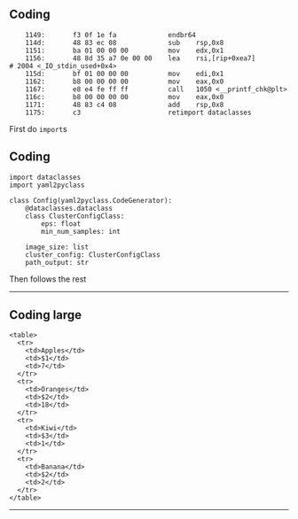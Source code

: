 <!-- .slide: data-background="#E6F7FF" -->

<section data-transition="none">

## Coding

```assembly[1-2]
    1149:       f3 0f 1e fa             endbr64
    114d:       48 83 ec 08             sub    rsp,0x8
    1151:       ba 01 00 00 00          mov    edx,0x1
    1156:       48 8d 35 a7 0e 00 00    lea    rsi,[rip+0xea7]        # 2004 <_IO_stdin_used+0x4>
    115d:       bf 01 00 00 00          mov    edi,0x1
    1162:       b8 00 00 00 00          mov    eax,0x0
    1167:       e8 e4 fe ff ff          call   1050 <__printf_chk@plt>
    116c:       b8 00 00 00 00          mov    eax,0x0
    1171:       48 83 c4 08             add    rsp,0x8
    1175:       c3                      retimport dataclasses

```

First do `import`s

</section>

<section data-transition="none">

## Coding

```python[4-12]
import dataclasses
import yaml2pyclass

class Config(yaml2pyclass.CodeGenerator):
    @dataclasses.dataclass
    class ClusterConfigClass:
        eps: float
        min_num_samples: int

    image_size: list
    cluster_config: ClusterConfigClass
    path_output: str
```

Then follows the rest

</section>

---

## Coding large

```html[3-5|18-20]
<table>
  <tr>
    <td>Apples</td>
    <td>$1</td>
    <td>7</td>
  </tr>
  <tr>
    <td>Oranges</td>
    <td>$2</td>
    <td>18</td>
  </tr>
  <tr>
    <td>Kiwi</td>
    <td>$3</td>
    <td>1</td>
  </tr>
  <tr>
    <td>Banana</td>
    <td>$2</td>
    <td>2</td>
  </tr>
</table>

```

---
